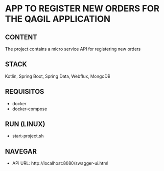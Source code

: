 # APP TO REGISTER NEW ORDERS FOR THE QAGIL APPLICATION

## CONTENT
The project contains a micro service API for registering new orders

## STACK
Kotlin, Spring Boot, Spring Data, Webflux, MongoDB

## REQUISITOS
- docker
- docker-compose

## RUN (LINUX)
- start-project.sh

## NAVEGAR
- API URL: http://localhost:8080/swagger-ui.html

